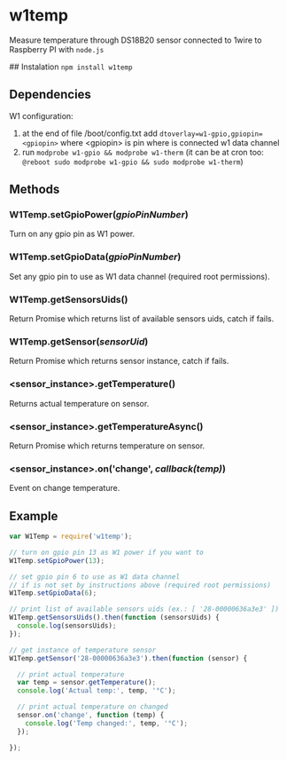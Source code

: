 # w1temp
Measure temperature through DS18B20 sensor connected to 1wire to Raspberry PI with `node.js`

## Instalation
`npm install w1temp`

## Dependencies
W1 configuration:

1. at the end of file /boot/config.txt add `dtoverlay=w1-gpio,gpiopin=<gpiopin>` where &lt;gpiopin&gt; is pin where is connected w1 data channel
2. run `modprobe w1-gpio && modprobe w1-therm` (it can be at cron too: `@reboot sudo modprobe w1-gpio && sudo modprobe w1-therm`)

## Methods

### W1Temp.setGpioPower(*gpioPinNumber*)
Turn on any gpio pin as W1 power.

### W1Temp.setGpioData(*gpioPinNumber*)
Set any gpio pin to use as W1 data channel (required root permissions).

### W1Temp.getSensorsUids()
Return Promise which returns list of available sensors uids, catch if fails.

### W1Temp.getSensor(*sensorUid*)
Return Promise which returns sensor instance, catch if fails.

### &lt;sensor_instance&gt;.getTemperature()
Returns actual temperature on sensor.

### &lt;sensor_instance&gt;.getTemperatureAsync()
Return Promise which returns temperature on sensor.

### &lt;sensor_instance&gt;.on('change', *callback(temp)*)
Event on change temperature.

## Example
```javascript
var W1Temp = require('w1temp');

// turn on gpio pin 13 as W1 power if you want to
W1Temp.setGpioPower(13);

// set gpio pin 6 to use as W1 data channel
// if is not set by instructions above (required root permissions)
W1Temp.setGpioData(6);

// print list of available sensors uids (ex.: [ '28-00000636a3e3' ])
W1Temp.getSensorsUids().then(function (sensorsUids) {
  console.log(sensorsUids);
});

// get instance of temperature sensor
W1Temp.getSensor('28-00000636a3e3').then(function (sensor) {

  // print actual temperature
  var temp = sensor.getTemperature();
  console.log('Actual temp:', temp, '°C');

  // print actual temperature on changed
  sensor.on('change', function (temp) {
    console.log('Temp changed:', temp, '°C');
  });

});
```
